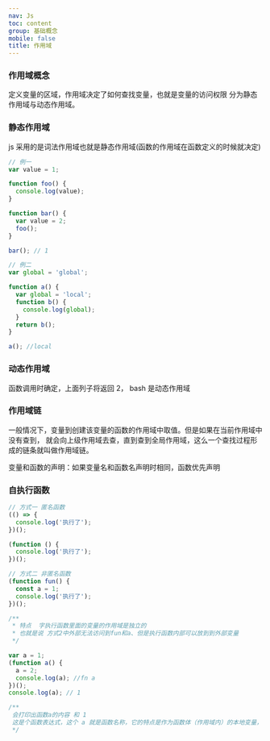 ```yaml
---
nav: Js
toc: content
group: 基础概念
mobile: false
title: 作用域
---
```


### 作用域概念

定义变量的区域，作用域决定了如何查找变量，也就是变量的访问权限 分为静态作用域与动态作用域。

### 静态作用域

js 采用的是词法作用域也就是静态作用域(函数的作用域在函数定义的时候就决定)

```js
// 例一
var value = 1;

function foo() {
  console.log(value);
}

function bar() {
  var value = 2;
  foo();
}

bar(); // 1

// 例二
var global = 'global';

function a() {
  var global = 'local';
  function b() {
    console.log(global);
  }
  return b();
}

a(); //local
```

### 动态作用域

函数调用时确定，上面列子将返回 2， bash 是动态作用域

### 作用域链

一般情况下，变量到创建该变量的函数的作用域中取值。但是如果在当前作用域中没有查到，
就会向上级作用域去查，直到查到全局作用域，这么一个查找过程形成的链条就叫做作用域链。<br/>

变量和函数的声明：如果变量名和函数名声明时相同，函数优先声明

### 自执行函数

```js
// 方式一 匿名函数
(() => {
  console.log('执行了');
})();

(function () {
  console.log('执行了');
})();

// 方式二 非匿名函数
(function fun() {
  const a = 1;
  console.log('执行了');
})();

/**
 * 特点  字执行函数里面的变量的作用域是独立的
 * 也就是说 方式2中外部无法访问到fun和a、但是执行函数内部可以放到到外部变量
 */

var a = 1;
(function a() {
  a = 2;
  console.log(a); //fn a
})();
console.log(a); // 1

/**
 会打印出函数a的内容 和 1 
 这是个函数表达式，这个 a 就是函数名称，它的特点是作为函数体（作用域内）的本地变量，不能被修改，也不能被外部访问。
 */
```
